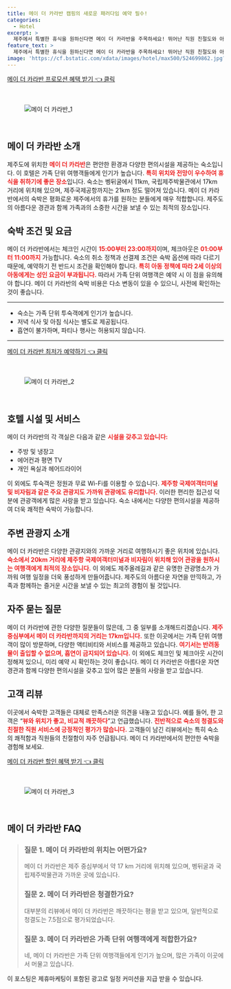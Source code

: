 ```yaml
---
title: 메이 더 카라반 캠핑의 새로운 패러다임 예약 필수!
categories:
  - Hotel
excerpt: >
  제주에서 특별한 휴식을 원하신다면 메이 더 카라반을 주목하세요! 뛰어난 직원 친절도와 아름다운 위치를 자랑하는 이 곳에서 아늑한 가족 여행을 만끽하세요!
feature_text: >
  제주에서 특별한 휴식을 원하신다면 메이 더 카라반을 주목하세요! 뛰어난 직원 친절도와 아름다운 위치를 자랑하는 이 곳에서 아늑한 가족 여행을 만끽하세요!
image: 'https://cf.bstatic.com/xdata/images/hotel/max500/524699862.jpg?k=c13107a7ee7f445e45ae29653f7eb4366d575d245ec9e10caf583bcf42b69cfa&o=&hp=1'
---
```


<p><a class="modoo-button" href="https://tinyurl.com/25psjmuj" rel="nofollow noopener">메이 더 카라반 프로모션 혜택 받기 👈 클릭</a></p><br/>
<figure class="image"><img alt="메이 더 카라반_1" src="https://cf.bstatic.com/xdata/images/hotel/max1024x768/524696364.jpg?k=8c75c642577cc0b83748222dd0a1648bb45a06c403a9789943ed18983f5238fa&amp;o=&amp;hp=1"/></figure><br/>

<h2 id="메이_더_카라반_소개">메이 더 카라반 소개</h2>
<p>제주도에 위치한 <b><span style="color: #ee2323;">메이 더 카라반</span></b>은 편안한 환경과 다양한 편의시설을 제공하는 숙소입니다. 이 호텔은 가족 단위 여행객들에게 인기가 높습니다. <b><span style="color: #ee2323;">특히 위치와 전망이 우수하여 휴식을 취하기에 좋은 장소</span></b>입니다. 숙소는 벵뒤굴에서 11km, 국립제주박물관에서 17km 거리에 위치해 있으며, 제주국제공항까지는 21km 정도 떨어져 있습니다. 메이 더 카라반에서의 숙박은 평화로운 제주에서의 휴가를 원하는 분들에게 매우 적합합니다. 제주도의 아름다운 경관과 함께 가족과의 소중한 시간을 보낼 수 있는 최적의 장소입니다.</p>
<h2 id="숙박_조건과_요금">숙박 조건 및 요금</h2>
<p>메이 더 카라반에서는 체크인 시간이 <b><span style="color: #ee2323;">15:00부터 23:00까지</span></b>이며, 체크아웃은 <b><span style="color: #ee2323;">01:00부터 11:00까지</span></b> 가능합니다. 숙소의 취소 정책과 선결제 조건은 숙박 옵션에 따라 다르기 때문에, 예약하기 전 반드시 조건을 확인해야 합니다. <b><span style="color: #ee2323;">특히 아동 정책에 따라 2세 이상의 아동에게는 성인 요금이 부과됩니다.</span></b> 따라서 가족 단위 여행객은 예약 시 이 점을 유의해야 합니다. 메이 더 카라반의 숙박 비용은 다소 변동이 있을 수 있으니, 사전에 확인하는 것이 좋습니다.</p>
<hr/>
<ul>
<li>숙소는 가족 단위 투숙객에게 인기가 높습니다.</li>
<li>저녁 식사 및 아침 식사는 별도로 제공됩니다.</li>
<li>흡연이 불가하며, 파티나 행사는 허용되지 않습니다.</li>
</ul>
<hr/>
<p><a class="modoo-button" href="https://tinyurl.com/25psjmuj" rel="nofollow noopener">메이 더 카라반 최저가 예약하기 👈 클릭</a></p><br/>
<figure class="image"><img alt="메이 더 카라반_2" src="https://cf.bstatic.com/xdata/images/hotel/max500/524699862.jpg?k=c13107a7ee7f445e45ae29653f7eb4366d575d245ec9e10caf583bcf42b69cfa&amp;o=&amp;hp=1"/></figure><br/>
<h2 id="시설과_서비스">호텔 시설 및 서비스</h2>
<p>메이 더 카라반의 각 객실은 다음과 같은 <b><span style="color: #ee2323;">시설을 갖추고 있습니다:</span></b></p>
<ul>
<li>주방 및 냉장고</li>
<li>에어컨과 평면 TV</li>
<li>개인 욕실과 헤어드라이어</li>
</ul>
<p>이 외에도 투숙객은 정원과 무료 Wi-Fi를 이용할 수 있습니다. <b><span style="color: #ee2323;">제주항 국제여객터미널 및 비자림과 같은 주요 관광지도 가까워 관광에도 유리합니다.</span></b> 이러한 편리한 접근성 덕분에 관광객에게 많은 사랑을 받고 있습니다. 숙소 내에서는 다양한 편의시설을 제공하여 더욱 쾌적한 숙박이 가능합니다.</p>
<h2 id="주변_관광지">주변 관광지 소개</h2>
<p>메이 더 카라반은 다양한 관광지와의 가까운 거리로 여행하시기 좋은 위치에 있습니다. <b><span style="color: #ee2323;">숙소에서 20km 거리에 제주항 국제여객터미널과 비자림이 위치해 있어 관광을 원하시는 여행객에게 최적의 장소입니다.</span></b> 이 외에도 제주올레길과 같은 유명한 관광명소가 가까워 여행 일정을 더욱 풍성하게 만들어줍니다. 제주도의 아름다운 자연을 만끽하고, 가족과 함께하는 즐거운 시간을 보낼 수 있는 최고의 경험이 될 것입니다.</p>
<h2 id="자주_묻는_질문">자주 묻는 질문</h2>
<p>메이 더 카라반에 관한 다양한 질문들이 많은데, 그 중 일부를 소개해드리겠습니다. <b><span style="color: #ee2323;">제주 중심부에서 메이 더 카라반까지의 거리는 17km입니다.</span></b> 또한 이곳에서는 가족 단위 여행객이 많이 방문하며, 다양한 액티비티와 서비스를 제공하고 있습니다. <b><span style="color: #ee2323;">여기서는 반려동물이 출입할 수 없으며, 흡연이 금지되어 있습니다.</span></b> 이 외에도 체크인 및 체크아웃 시간이 정해져 있으니, 미리 예약 시 확인하는 것이 좋습니다. 메이 더 카라반은 아름다운 자연경관과 함께 다양한 편의시설을 갖추고 있어 많은 분들의 사랑을 받고 있습니다.</p>
<h2 id="고객_리뷰">고객 리뷰</h2>
<p>이곳에서 숙박한 고객들은 대체로 만족스러운 의견을 내놓고 있습니다. 예를 들어, 한 고객은 “<b><span style="color: #ee2323;">뷰와 위치가 좋고, 비교적 깨끗하다</span></b>”고 언급했습니다. <b><span style="color: #ee2323;">전반적으로 숙소의 청결도와 친절한 직원 서비스에 긍정적인 평가가 많습니다.</span></b> 고객들이 남긴 리뷰에서는 특히 숙소의 쾌적함과 직원들의 친절함이 자주 언급됩니다. 메이 더 카라반에서의 편안한 숙박을 경험해 보세요.</p>

<p><a class="modoo-button" href="https://tinyurl.com/25psjmuj" rel="nofollow noopener">메이 더 카라반 할인 혜택 받기 👈 클릭</a></p><br>

<figure class="image"><img src="https://cf.bstatic.com/xdata/images/hotel/max500/524696599.jpg?k=36cb73e87b9dc105ed5714750a67fb9daadeb726ab859b76f9df7b5f0b09143f&o=&hp=1" alt="메이 더 카라반_3"></figure><br>
<h2 id="메이 더 카라반_FAQ">메이 더 카라반 FAQ</h2>
<div itemscope="" itemtype="https://schema.org/FAQPage"> 
<blockquote> 
<div itemscope="" itemprop="mainEntity" itemtype="https://schema.org/Question"> 
<h3 id="질문_1" itemprop="name">질문 1. 메이 더 카라반의 위치는 어떤가요?</h3> 
<div itemscope="" itemprop="acceptedAnswer" itemtype="https://schema.org/Answer"> 
<span itemprop="text"> 
<p>메이 더 카라반은 제주 중심부에서 약 17 km 거리에 위치해 있으며, 벵뒤굴과 국립제주박물관과 가까운 곳에 있습니다.</p> 
</span> 
</div> 
</div> 
<div itemscope="" itemprop="mainEntity" itemtype="https://schema.org/Question"> 
<h3 id="질문_2" itemprop="name">질문 2. 메이 더 카라반은 청결한가요?</h3> 
<div itemscope="" itemprop="acceptedAnswer" itemtype="https://schema.org/Answer"> 
<span itemprop="text"> 
<p>대부분의 리뷰에서 메이 더 카라반은 깨끗하다는 평을 받고 있으며, 일반적으로 청결도는 7.5점으로 평가되었습니다.</p> 
</span> 
</div> 
</div> 
<div itemscope="" itemprop="mainEntity" itemtype="https://schema.org/Question"> 
<h3 id="질문_3" itemprop="name">질문 3. 메이 더 카라반은 가족 단위 여행객에게 적합한가요?</h3> 
<div itemscope="" itemprop="acceptedAnswer" itemtype="https://schema.org/Answer"> 
<span itemprop="text"> 
<p>네, 메이 더 카라반은 가족 단위 여행객들에게 인기가 높으며, 많은 가족이 이곳에서 머물고 있습니다.</p> 
</span> 
</div> 
</div> 
</blockquote> 
</div><p>이 포스팅은 제휴마케팅이 포함된 광고로 일정 커미션을 지급 받을 수 있습니다.</p>

